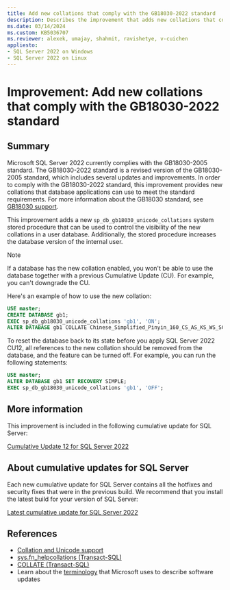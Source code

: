 ```yaml
---
title: Add new collations that comply with the GB18030-2022 standard
description: Describes the improvement that adds new collations that comply with the GB18030-2022 standard.
ms.date: 03/14/2024
ms.custom: KB5036707
ms.reviewer: alexek, umajay, shahmit, ravishetye, v-cuichen
appliesto:
- SQL Server 2022 on Windows
- SQL Server 2022 on Linux
---
```

# Improvement: Add new collations that comply with the GB18030-2022 standard

## Summary

Microsoft SQL Server 2022 currently complies with the GB18030-2005 standard. The GB18030-2022 standard is a revised version of the GB18030-2005 standard, which includes several updates and improvements. In order to comply with the GB18030-2022 standard, this improvement provides new collations that database applications can use to meet the standard requirements. For more information about the GB18030 standard, see [GB18030 support](/sql/relational-databases/collations/collation-and-unicode-support#GB18030).

This improvement adds a new `sp_db_gb18030_unicode_collations` system stored procedure that can be used to control the visibility of the new collations in a user database. Additionally, the stored procedure increases the database version of the internal user.

> [!NOTE]
> If a database has the new collation enabled, you won't be able to use the database together with a previous Cumulative Update (CU). For example, you can't downgrade the CU.

Here's an example of how to use the new collation:

```sql
USE master;
CREATE DATABASE gb1;
EXEC sp_db_gb18030_unicode_collations 'gb1', 'ON';
ALTER DATABASE gb1 COLLATE Chinese_Simplified_Pinyin_160_CS_AS_KS_WS_SC_UTF8;
```

To reset the database back to its state before you apply SQL Server 2022 CU12, all references to the new collation should be removed from the database, and the feature can be turned off. For example, you can run the following statements:

```sql
USE master;
ALTER DATABASE gb1 SET RECOVERY SIMPLE;
EXEC sp_db_gb18030_unicode_collations 'gb1', 'OFF';
```

## More information

This improvement is included in the following cumulative update for SQL Server:

[Cumulative Update 12 for SQL Server 2022](cumulativeupdate12.md)

## About cumulative updates for SQL Server

Each new cumulative update for SQL Server contains all the hotfixes and security fixes that were in the previous build. We recommend that you install the latest build for your version of SQL Server:

[Latest cumulative update for SQL Server 2022](build-versions.md)

## References

- [Collation and Unicode support](/sql/relational-databases/collations/collation-and-unicode-support)
- [sys.fn_helpcollations (Transact-SQL)](/sql/relational-databases/system-functions/sys-fn-helpcollations-transact-sql)
- [COLLATE (Transact-SQL)](/sql/t-sql/statements/collations)
- Learn about the [terminology](../../../windows-client/deployment/standard-terminology-software-updates.md) that Microsoft uses to describe software updates
